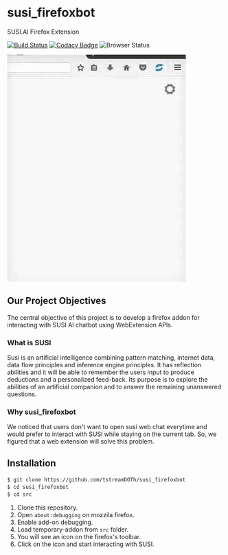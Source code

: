 # susi_firefoxbot

SUSI.AI Firefox Extension

[![Build Status](https://travis-ci.org/fossasia/susi_firefoxbot.svg?branch=master)](https://travis-ci.org/fossasia/susi_firefoxbot)
[![Codacy Badge](https://api.codacy.com/project/badge/Grade/db948e1eb4b2457386ba80388e8390cf)](https://www.codacy.com/app/fossasia/susi_firefoxbot?utm_source=github.com&utm_medium=referral&utm_content=fossasia/susi_firefoxbot&utm_campaign=badger)
![Browser Status](https://badges.herokuapp.com/browsers?firefox=53,55)

![SUSI_FIREFOXBOT_GIF](https://github.com/fossasia/susi_firefoxbot/blob/master/susi_firefoxbot_updated.gif)

## Our Project Objectives

The central objective of this project is to develop a firefox addon for interacting with SUSI AI chatbot using WebExtension APIs.

### What is SUSI

Susi is an artificial intelligence combining pattern matching, internet data, data flow principles and inference engine principles. It has reflection abilities and it will be able to remember the users input to produce deductions and a personalized feed-back. Its purpose is to explore the abilities of an artificial companion and to answer the remaining unanswered questions.

### Why susi_firefoxbot

We noticed that users don't want to open susi web chat everytime and would prefer to interact with SUSI while staying on the current tab. So, we figured that a web extension will solve this problem.

## Installation

```sh
$ git clone https://github.com/tstreamDOTh/susi_firefoxbot
$ cd susi_firefoxbot
$ cd src
```

1. Clone this repository.
2. Open `about:debugging` on mozzila firefox.
3. Enable add-on debugging.
4. Load temporary-addon from `src` folder.
5. You will see an icon on the firefox's toolbar.
6. Click on the icon and start interacting with SUSI.

